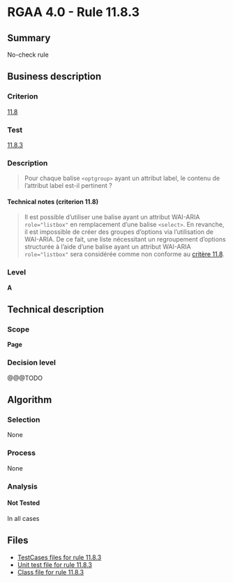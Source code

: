 # RGAA 4.0 - Rule 11.8.3

## Summary

No-check rule

## Business description

### Criterion

[11.8](https://www.numerique.gouv.fr/publications/rgaa-accessibilite/methode/criteres/#crit-11-8)

### Test

[11.8.3](https://www.numerique.gouv.fr/publications/rgaa-accessibilite/methode/criteres/#test-11-8-3)

### Description

> Pour chaque balise `<optgroup>` ayant un attribut label, le contenu de l’attribut label est-il pertinent ?

#### Technical notes (criterion 11.8)

> Il est possible d’utiliser une balise ayant un attribut WAI-ARIA `role="listbox"` en remplacement d’une balise `<select>`. En revanche, il est impossible de créer des groupes d’options via l’utilisation de WAI-ARIA. De ce fait, une liste nécessitant un regroupement d’options structurée à l’aide d’une balise ayant un attribut WAI-ARIA `role="listbox"` sera considérée comme non conforme au [critère 11.8](https://www.numerique.gouv.fr/publications/rgaa-accessibilite/methode/glossaire/#crit-11-8).

### Level

**A**


## Technical description

### Scope

**Page**

### Decision level

@@@TODO


## Algorithm

### Selection

None

### Process

None

### Analysis

#### Not Tested

In all cases


## Files

- [TestCases files for rule 11.8.3](https://gitlab.com/asqatasun/Asqatasun/-/tree/v5/rules/rules-rgaa4.0/src/test/resources/testcases/rgaa40/Rgaa40Rule110803/)
- [Unit test file for rule 11.8.3](https://gitlab.com/asqatasun/Asqatasun/-/blob/v5/rules/rules-rgaa4.0/src/test/java/org/asqatasun/rules/rgaa40/Rgaa40Rule110803Test.java)
- [Class file for rule 11.8.3](https://gitlab.com/asqatasun/Asqatasun/-/blob/v5/rules/rules-rgaa4.0/src/main/java/org/asqatasun/rules/rgaa40/Rgaa40Rule110803.java)


